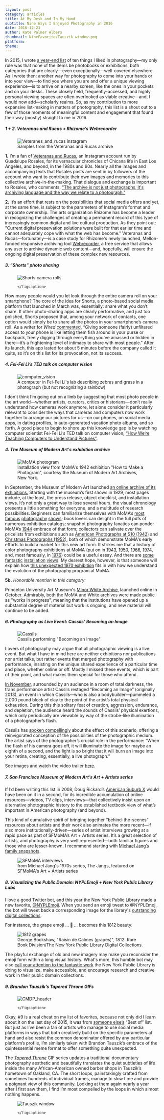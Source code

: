 ```yaml
---
layout: post
category: articles
title: At My Desk and In My Hand
subtitle: Nine Ways I Enjoyed Photography in 2016
date: 2016-12-21
author: Kate Palmer Albers
thumbnail: NineFavorite/Tauszik_window.png
platform: 
theme:
---
```


In 2015, I wrote [a year-end list](http://circulationexchange.org/articles/tenthings.html) of ten things I liked in photography—my only rule was that none of the items be photobooks or exhibitions, both categories that are clearly—even exceptionally—well-covered elsewhere. 
As I wrote then:  another way for photography to come into your hands or into your view—to find you where you are and offer a unique viewing experience—is to arrive on a nearby screen, like the ones in your pockets and on your desks. These closely held, frequently-accessed, and highly personal viewing spaces are often overlooked as viable creative—and, I would now add—scholarly realms. So, as my contribution to more expansive list-making in matters of photography, this list is a shout out to a few of those moments of meaningful content and engagement that found their way (mostly) straight to me in 2016.

##### 1 + 2. Veteranas and Rucas + Rhizome’s Webrecorder
<figure class="figure">
	<img src="../assets/images/NineFavorite/V_R_screenshot.png" alt="Veteranes_and_rucas instagram" />
	<figcaption> 
		Samples from the Veteranas and Rucas archive
	</figcaption>
</figure>

**1.** I’m a fan of [Veteranas and Rucas](https://www.instagram.com/veteranas_and_rucas/), an Instagram account run by Guadalupe Rosales, for its vernacular chronicles of Chicana life in East Los Angeles, and beyond, in the 1980s and 90s. Nearly all the images and accompanying texts that Rosales posts are sent in by followers of the account who want to contribute their own images and memories to this collective archive-in-the-making. That dialogue and exchange is important to Rosales, who comments, ["The archive is not just photographs, it's archiving language and the way we relate to a photograph."](https://www.kcet.org/shows/artbound/photos-of-east-la-in-the-1990s?utm_source=facebook&utm_medium=social&utm_campaign=artbound)

**2.** It’s an effort that rests on the possibilities that social media offers and yet, at the same time, is subject to the parameters of Instagram’s format and corporate ownership. The arts organization Rhizome has become a leader in recognizing the challenges of creating a permanent record of this type of increasingly common digital and live cultural production. As they point out: "Current digital preservation solutions were built for that earlier time and cannot adequately cope with what the web has become." Veteranas and Rucas—fortunately—is a case study for Rhizome's newly launched, Mellon-funded responsive archiving tool [Webrecorder](http://rhizome.org/editorial/2016/jan/04/webrecorder-mellon/), a free service that allows any user to archive dynamic web content—and, hopefully, will ensure the ongoing digital preservation of these complex new resources.


##### 3. "Shorts" photo sharing
<figure class="figure-sm">
	<img src="../assets/images/NineFavorite/shorts-follow-peoples-camera-rolls.jpg" alt="Shorts camera rolls" />
	<figcaption> 
		
	</figcaption>
</figure>

How many people would you let look through the entire camera roll on your smartphone? The core of the idea for Shorts, a photo-based social media platform that launched in March was, essentially: share what you don’t share. If other photo-sharing apps are clearly performative, and just too polished, Shorts proposed that, among your network of contacts, one option would simply be to share all the photos in your smartphone’s camera roll. As a writer for *Wired* [commented](https://www.wired.com/2016/03/shorts-photo-sharing-app/), “Giving someone (fairly) unfiltered access to your phone is like letting them fish around in your purse or backpack, freely digging through everything you’ve amassed or hidden in there—it’s a frightening level of intimacy to share with most people.” 
After its launch, this app lasted for about 5 minutes before the company called it quits, so it’s on this list for its provocation, not its success.


##### 4. Fei-Fei Li’s TED talk on computer vision

<figure class="figure">
	<img src="../assets/images/NineFavorite/computer_vision_rainbow.png" alt="computer_vision" />
	<figcaption> 
		A computer in Fei-Fei Li's lab describing zebras and grass in a photograph (but not recognizing a rainbow)
	</figcaption>
</figure>

I don't think I’m going out on a limb by suggesting that most photo people in the art world—whether artists, curators, critics or historians—don’t really understand how cameras work anymore, let alone consider it particularly relevant to consider the ways that cameras and computers now work together to arrange our pictures for us—on our phones, on social media apps, in dating profiles, in auto-generated vacation photo albums, and so forth. A good place to begin to shore up this knowledge gap is by watching computer scientist Fei-Fei Li’s TED talk on computer vision, [“How We’re Teaching Computers to Understand Pictures”](https://www.ted.com/talks/fei_fei_li_how_we_re_teaching_computers_to_understand_pictures). 

##### 4. The Museum of Modern Art's exhibition archive

<figure class="figure">
	<img src="../assets/images/NineFavorite/MoMA_Photogram.jpg" alt="MoMA photogram" />
	<figcaption> 
		Installation view from MoMA's 1942 exhibition "How to Make a Photogram", courtesy the Museum of Modern Art Archives, New York. 
	</figcaption>
</figure>

In September, the Museum of Modern Art launched [an online archive of its exhibitions.](https://www.moma.org/calendar/exhibitions/history) Starting with the museum’s first shows in 1929, most pages include, at the least, the press release, object checklist, and installation views. It’s not only a great way to lose several hours, the visual chronology presents a little something for everyone, and a multitude of research possibilities. 
Beginners can familiarize themselves with MoMA’s [most](https://www.moma.org/calendar/exhibitions/2088?locale=en) [famous](https://www.moma.org/calendar/exhibitions/2968?locale=en) [photography](https://www.moma.org/calendar/exhibitions/2429?locale=en) [shows](https://www.moma.org/calendar/exhibitions/2347?locale=en); book lovers can delight in the full pdfs of numerous exhibition catalogs; snapshot photography fanatics can ponder MoMA’s [1944](https://www.moma.org/calendar/exhibitions/2316?locale=en) embrace of that form; collectors can salivate over the pricelists from exhibitions such as [American Photographs at $10 (1942)](https://www.moma.org/calendar/exhibitions/3021?locale=en) and [Christmas Photographs (1952)](https://www.moma.org/calendar/exhibitions/3281?locale=en), both of which demonstrate MoMA's early efforts to build a market for this new art form. It strikes me that a history of color photography exhibitions at MoMA (put on in [1943](https://www.moma.org/calendar/exhibitions/2306?locale=en), [1950](https://www.moma.org/calendar/exhibitions/2408?locale=en), [1966](https://www.moma.org/calendar/exhibitions/2574?locale=en), [1974](https://www.moma.org/calendar/exhibitions/2512?locale=en), and, most famously, in [1976](https://www.moma.org/calendar/exhibitions/2079?locale=en)) could be a useful essay. And there are [some](https://www.moma.org/calendar/exhibitions/3050?locale=en) [fantastic](https://www.moma.org/calendar/exhibitions/3463?locale=en) [installation](https://www.moma.org/calendar/exhibitions/2694?locale=en) [views](https://www.moma.org/calendar/exhibitions/2686?locale=en). My dearest hope, however, is that someone will explain how [this unexpected 1970 exhibition](https://www.moma.org/calendar/exhibitions/2684?locale=en) fits in with how we understand the evolution of the photography program at MoMA. 


**5b.** *Honorable mention in this category:*

Princeton University Art Museum's [Minor White Archive](http://artmuseum.princeton.edu/minor-white-archive), launched online in October. Admirably, both the MoMA and White archives were made public as "works in progress", meaning that the institutions have opened up a substantial degree of material but work is ongoing, and new material will continue to be added. 

##### 6. Photography as Live Event: Cassils’ *Becoming an Image*

<figure class="figure">
	<img src="../assets/images/NineFavorite/Cassils.jpg" alt="Cassils" />
	<figcaption> 
		Cassils performing "Becoming an Image" 
	</figcaption>
</figure>

Lovers of photography may argue that all photographic viewing is a live event. But what I have in mind here are neither exhibitions nor publications nor artist talks, but rather events that merged photography with performance, insisting on the unique shared experience of a particular time and place, whether online or off. Mostly I missed these events, which is part of their point, and what makes them special for those who attend. 

[In November](http://www.epgn.com/arts-culture/arts/11380-gender-nonconformity-on-display-at-pafa), surrounded by an audience in a room of total darkness, the trans performance artist Cassils restaged “Becoming an Image” (originally 2013), an event in which Cassils—who is also a bodybuilder—pummeled a 2,000 pound block of clay to the point of the artist’s total physical exhaustion. During this this solitary feat of creation, aggression, endurance, and depletion, the audience heard the sounds of Cassils’ physical exertions, which only periodically are viewable by way of the strobe-like illumination of a photographer’s flash. 

Cassils has [spoken compellingly](https://thesportspectacle.com/2013/10/06/becoming-an-image-in-the-ring-with-cassils/) about the effect of this scenario, offering a reinvigorated conception of the possibilities of the photographic medium. The artist says of the photographer’s crucial role in the performance: “When the flash of his camera goes off, it will illuminate the image for maybe an eighth of a second, and the light is so bright that it will burn an image into your retina, creating, essentially, a live photograph.”

See images and watch the video trailer [here](http://heathercassils.com/portfolio/becoming-an-image-2/). 


##### 7. San Francisco Museum of Modern Art’s Art + Artists series

If I’d been writing this list in 2008, Doug Rickard’s [American Suburb X](http://www.americansuburbx.com/) would have been on it in a second, for its incredible accumulation of online resources—videos, TV clips, interviews—that collectively insist upon an alternative photographic history to the established textbook view of what’s important in American photography (and beyond). 

This kind of cumulative spirit of bringing together “behind-the-scenes” resources about artists and their work also animates the more recent—if also more institutionally-driven—series of artist interviews growing at a rapid pace as part of SFMoMA’s Art + Artists series. It’s a great selection of artists, and photography is very well represented—both familiar figures and those who are lesser-known. I recommend starting with [Michael Jang’s family snapshots](https://www.sfmoma.org/watch/michael-jangs-family-snapshots/). 

<figure class="figure">
	<img src="../assets/images/NineFavorite/Jang_snapshot.png" alt="SFMoMA interviews" />
	<figcaption> 
		from Michael Jang's 1970s series, The Jangs, featured on SFMoMA's Art + Artists series
	</figcaption>
</figure>

##### 8. Visualizing the Public Domain: NYPLEmoji + New York Public Library Labs 

I love a good Twitter bot, and this year the New York Public Library made a new favorite, [@NYPLEmoji](https://twitter.com/nyplemoji). When you send an emoji tweet to @NYPLEmoji, the bot will tweet back a corresponding image for the library's [outstanding digital collections](https://digitalcollections.nypl.org/). 

For instance, the grape emoji … &#x1f347; … becomes this 1812 beauty:

<figure class="figure-md">
	<img src="../assets/images/NineFavorite/NYPL_grapes_1812.jpg" alt="1812 grapes" />
	<figcaption> 
		George Bookshaw, "Raisin de Calmes (grapes)", 1812. Rare Book Division/The New York Public Library Digital Collections.
	</figcaption>
</figure>

The playful exchange of old and new imagery may make you reconsider the emoji form within a long visual history. What's more, this humble bot may also [call your attention to the fantastic work](http://publicdomain.nypl.org/pd-visualization/) the New York Public Library is doing to visualize, make accessible, and encourage research and creative work in their public domain collections.






##### 9. Brandon Tauszik’s *Tapered Throne* GIFs

<figure class="figure-sm">
	<img src="../assets/images/NineFavorite/Tauszik_portrait.gif" alt="CMDP_header" />
	<figcaption> 
		
	</figcaption>
</figure>

Okay, #9 is a real cheat on my list of favorites, because not only did I learn about it on the last day of 2015, it was from [someone else’s](https://medium.com/vantage/the-best-use-of-gifs-in-2015-brandon-tauszik-e32fde36210#.q89pwa3rf) “Best of” list. But just as I’ve been a fan of artists who manage to use social media platforms in ways that both creatively build on the specific parameters at hand and also resist the common denominator offered by any particular platform’s profile, I’m similarly taken with Brandon Tauszik’s embrace of the quintessential meme format to offer something quite unexpected. 

The [*Tapered Throne*](http://taperedthrone.com/) GIF series updates a traditional documentary photography aesthetic and beautifully translates the quiet subtleties of life inside the many African-American owned barber shops in Tauszik’s hometown of Oakland, CA. The short loops, painstakingly crafted from sometimes hundreds of individual frames, manage to slow time and provide a poignant view of this community. Looking at them again nearly a year after I first saw them, I find I’m most compelled by the loops in which almost nothing happens. 

<figure class="figure-md">
	<img src="../assets/images/NineFavorite/tauszik_window_non_margin.gif" alt="Tauszik window" />
	<figcaption> 
		
	</figcaption>
</figure>













